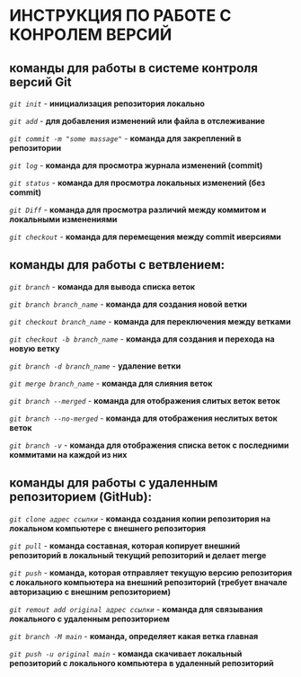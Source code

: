# ИНСТРУКЦИЯ ПО РАБОТЕ С КОНРОЛЕМ ВЕРСИЙ  

## команды для работы в системе контроля версий Git

*`git init`* - **инициализация репозитория локально**  

*`git add`* - **для добавления изменений или файла в отслеживание**  

*`git commit -m "some massage"`* - **команда для закреплений в репозитории**  

*`git log`* - **команда для просмотра журнала изменений (commit)**  

*`git status`* - **команда для просмотра локальных изменений (без commit)**  

*`git Diff`* - **команда для просмотра различий между коммитом и локальными изменениями**  

*`git checkout`* - **команда для перемещения между commit иверсиями**  
## команды для работы с ветвлением:

*`git branch`* - __команда для вывода списка веток__  

*`git branch branch_name`* - __команда для создания новой ветки__  

*`git checkout branch_name`* - __команда для переключения между ветками__

*`git checkout -b branch_name`* - __команда для создания  и перехода на новую ветку__

*`git branch -d branch_name`* - __удаление ветки__  

*`git merge branch_name`* - __команда для слияния веток__  

*`git branch --merged`* - __команда для отображения слитых веток веток__    

*`git branch --no-merged`* - __команда для отображения неслитых веток веток__  

*`git branch -v`* - __команда для отображения cписка веток с последними коммитами на каждой из них__    
## команды для работы с удаленным репозиторием (GitHub):
*`git clone адрес ссылки`* - __команда создания копии репозитория на локальном компьютере с внешнего репозитория__  

*`git pull`* - __команда составная, которая копирует внешний репозиторий в локальный текущий репозиторий и делает merge__  

*`git push`* - __команда, которая отправляет текущую версию репозитория  с локального компьютера на внешний репозиторий (требует вначале авторизацию с внешним репозиторием)__  

*`git remout add original адрес ссылки`* - __команда для связывания локального с удаленным репозиторием__  

*`git branch -M main`* - __команда, определяет какая ветка главная__  

*`git push -u original main`* - __команда скачивает локальный репозиторий с локального компьютера в удаленный репозиторий__




